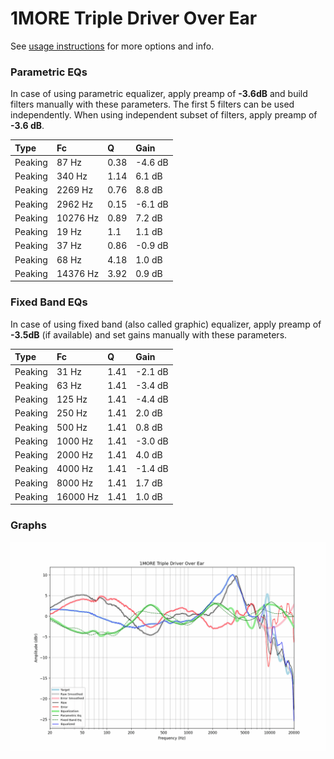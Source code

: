 # 1MORE Triple Driver Over Ear
See [usage instructions](https://github.com/jaakkopasanen/AutoEq#usage) for more options and info.

### Parametric EQs
In case of using parametric equalizer, apply preamp of **-3.6dB** and build filters manually
with these parameters. The first 5 filters can be used independently.
When using independent subset of filters, apply preamp of **-3.6 dB**.

| Type    | Fc       |    Q | Gain    |
|:--------|:---------|:-----|:--------|
| Peaking | 87 Hz    | 0.38 | -4.6 dB |
| Peaking | 340 Hz   | 1.14 | 6.1 dB  |
| Peaking | 2269 Hz  | 0.76 | 8.8 dB  |
| Peaking | 2962 Hz  | 0.15 | -6.1 dB |
| Peaking | 10276 Hz | 0.89 | 7.2 dB  |
| Peaking | 19 Hz    | 1.1  | 1.1 dB  |
| Peaking | 37 Hz    | 0.86 | -0.9 dB |
| Peaking | 68 Hz    | 4.18 | 1.0 dB  |
| Peaking | 14376 Hz | 3.92 | 0.9 dB  |

### Fixed Band EQs
In case of using fixed band (also called graphic) equalizer, apply preamp of **-3.5dB**
(if available) and set gains manually with these parameters.

| Type    | Fc       |    Q | Gain    |
|:--------|:---------|:-----|:--------|
| Peaking | 31 Hz    | 1.41 | -2.1 dB |
| Peaking | 63 Hz    | 1.41 | -3.4 dB |
| Peaking | 125 Hz   | 1.41 | -4.4 dB |
| Peaking | 250 Hz   | 1.41 | 2.0 dB  |
| Peaking | 500 Hz   | 1.41 | 0.8 dB  |
| Peaking | 1000 Hz  | 1.41 | -3.0 dB |
| Peaking | 2000 Hz  | 1.41 | 4.0 dB  |
| Peaking | 4000 Hz  | 1.41 | -1.4 dB |
| Peaking | 8000 Hz  | 1.41 | 1.7 dB  |
| Peaking | 16000 Hz | 1.41 | 1.0 dB  |

### Graphs
![](./1MORE%20Triple%20Driver%20Over%20Ear.png)